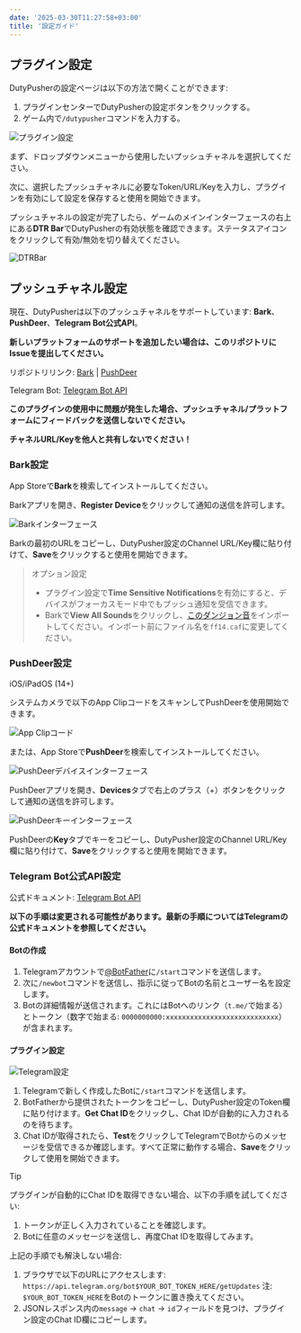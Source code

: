 ```yaml
---
date: '2025-03-30T11:27:58+03:00'
title: '設定ガイド'
---
```


## プラグイン設定

DutyPusherの設定ページは以下の方法で開くことができます:

1. プラグインセンターでDutyPusherの設定ボタンをクリックする。
2. ゲーム内で`/dutypusher`コマンドを入力する。

![プラグイン設定](https://github.com/MorCherlf/FFXIVDutyPusher/blob/master/Resources/img/settings-ja.png?raw=true)

まず、ドロップダウンメニューから使用したいプッシュチャネルを選択してください。

次に、選択したプッシュチャネルに必要なToken/URL/Keyを入力し、プラグインを有効にして設定を保存すると使用を開始できます。

プッシュチャネルの設定が完了したら、ゲームのメインインターフェースの右上にある**DTR Bar**でDutyPusherの有効状態を確認できます。ステータスアイコンをクリックして有効/無効を切り替えてください。

![DTRBar](https://github.com/MorCherlf/FFXIVDutyPusher/blob/master/Resources/img/dtrbar-ja.png?raw=true)

## プッシュチャネル設定

現在、DutyPusherは以下のプッシュチャネルをサポートしています: **Bark**、**PushDeer**、**Telegram Bot公式API**。

**新しいプラットフォームのサポートを追加したい場合は、このリポジトリにIssueを提出してください。**

リポジトリリンク: [Bark](https://github.com/Finb/Bark) | [PushDeer](https://github.com/easychen/pushdeer)

Telegram Bot: [Telegram Bot API](https://core.telegram.org/bots/api)

**このプラグインの使用中に問題が発生した場合、プッシュチャネル/プラットフォームにフィードバックを送信しないでください。**

**チャネルURL/Keyを他人と共有しないでください！**

### Bark設定

App Storeで**Bark**を検索してインストールしてください。

Barkアプリを開き、**Register Device**をクリックして通知の送信を許可します。

![Barkインターフェース](https://github.com/MorCherlf/FFXIVDutyPusher/blob/master/Resources/img/bark-ja.jpg?raw=true)

Barkの最初のURLをコピーし、DutyPusher設定のChannel URL/Key欄に貼り付けて、**Save**をクリックすると使用を開始できます。

> オプション設定
>
> - プラグイン設定で**Time Sensitive Notifications**を有効にすると、デバイスがフォーカスモード中でもプッシュ通知を受信できます。
> - Barkで**View All Sounds**をクリックし、[このダンジョン音](https://github.com/MorCherlf/FFXIVDutyPusher/raw/master/Resources/ff14.caf)をインポートしてください。インポート前にファイル名を`ff14.caf`に変更してください。

### PushDeer設定

iOS/iPadOS (14+)

システムカメラで以下のApp ClipコードをスキャンしてPushDeerを使用開始できます。

![App Clipコード](https://github.com/easychen/pushdeer/raw/main/doc/image/clipcode.png)

または、App Storeで**PushDeer**を検索してインストールしてください。

![PushDeerデバイスインターフェース](https://github.com/MorCherlf/FFXIVDutyPusher/blob/master/Resources/img/pushdeer-device-en.png?raw=true)

PushDeerアプリを開き、**Devices**タブで右上のプラス（+）ボタンをクリックして通知の送信を許可します。

![PushDeerキーインターフェース](https://github.com/MorCherlf/FFXIVDutyPusher/blob/master/Resources/img/pushdeer-key-en.jpg?raw=true)

PushDeerの**Key**タブでキーをコピーし、DutyPusher設定のChannel URL/Key欄に貼り付けて、**Save**をクリックすると使用を開始できます。

### Telegram Bot公式API設定

公式ドキュメント: [Telegram Bot API](https://core.telegram.org/bots#how-do-i-create-a-bot)

**以下の手順は変更される可能性があります。最新の手順についてはTelegramの公式ドキュメントを参照してください。**

#### Botの作成

1. Telegramアカウントで[@BotFather](https://t.me/botfather)に`/start`コマンドを送信します。
2. 次に`/newbot`コマンドを送信し、指示に従ってBotの名前とユーザー名を設定します。
3. Botの詳細情報が送信されます。これにはBotへのリンク（`t.me/`で始まる）とトークン（数字で始まる: `0000000000:xxxxxxxxxxxxxxxxxxxxxxxxxxxx`）が含まれます。

#### プラグイン設定

![Telegram設定](https://github.com/MorCherlf/FFXIVDutyPusher/blob/master/Resources/img/settings-ja-telegram.png?raw=true)

1. Telegramで新しく作成したBotに`/start`コマンドを送信します。
2. BotFatherから提供されたトークンをコピーし、DutyPusher設定のToken欄に貼り付けます。**Get Chat ID**をクリックし、Chat IDが自動的に入力されるのを待ちます。
3. Chat IDが取得されたら、**Test**をクリックしてTelegramでBotからのメッセージを受信できるか確認します。すべて正常に動作する場合、**Save**をクリックして使用を開始できます。

> [!TIP]
>
> プラグインが自動的にChat IDを取得できない場合、以下の手順を試してください:
>
> 1. トークンが正しく入力されていることを確認します。
> 2. Botに任意のメッセージを送信し、再度Chat IDを取得してみます。
>
> 上記の手順でも解決しない場合:
>
> 1. ブラウザで以下のURLにアクセスします:
>    `https://api.telegram.org/bot$YOUR_BOT_TOKEN_HERE/getUpdates`
>    注: `$YOUR_BOT_TOKEN_HERE`をBotのトークンに置き換えてください。
> 2. JSONレスポンス内の`message` -> `chat` -> `id`フィールドを見つけ、プラグイン設定のChat ID欄にコピーします。